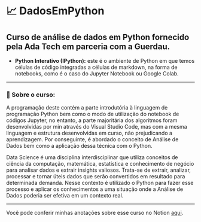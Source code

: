 # 📈 DadosEmPython



## Curso de análise de dados em Python fornecido pela Ada Tech em parceria com a Guerdau.

- **Python Interativo (IPython):** este é o ambiente de Python em que temos células de código integradas a células de markdown, na forma de notebooks, como é o caso do Jupyter Notebook ou Google Colab.

---

### 📑 Sobre o curso:
  A programação deste contém a parte introdutória à linguagem de programação Python bem como o modo de utilização do notebook de códigos Jupyter, no entanto, a parte majoritária dos algoritmos foram desenvolvidas por min através do Visual Studio Code, mas com a mesma linguagem e estrutura desenvolvidas em curso, não prejudicando a aprendizagem.
  Por conseguinte, é abordado o conceito de Análise de Dados bem como a aplicação dessa técnica com o Python.

  Data Science é uma disciplina interdisciplinar que utiliza conceitos de ciência da computação, matemática, estatística e conhecimento de negócio para analisar dados e extrair insights valiosos. Trata-se de extrair, analizar, processar e tornar úteis dados que serão convertidos em resultado para determinada demanda. Nesse contexto é utilizado o Python para fazer esse processo e aplicar os conhecimentos a uma situação onde a Análise de Dados poderia ser efetiva em um contexto real.

---

Você pode conferir minhas anotações sobre esse curso no Notion [aqui](https://www.notion.so/Dados-em-Python-Ada-Tech-79e7d0bb67254a9d981744d7e4d2f5ae?pvs=4).